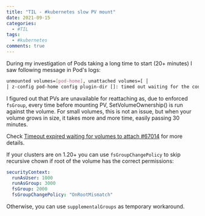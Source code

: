 ```yaml
---
title: "TIL - #kubernetes slow PV mount"
date: 2021-09-15
categories:
  - #TIL
tags:
  - #kubernetes
comments: true
---
```


During my investigation of Pods taking a long time to start (20+ minutes) I saw
following message in Pod's logs:

```bash
unmounted volumes=[pod-home], unattached volumes=[ │
│ z-config pod-home config plugin-dir []: timed out waiting for the condition
```

I figured out that PVs are unavailable for reattaching as, due to enforced
`fsGroup`, every time before mounting PV, SetVolumeOwnership() is run against
the volume. For small volumes, this is not an issue, but when your volume grows
in size, it takes more and more time, easily passing 30 minutes.

Check [Timeout expired waiting for volumes to attach #67014](https://github.com/kubernetes/kubernetes/issues/67014)
for more details. 

If your clusters are on 1.20+ you can use `fsGroupChangePolicy` to skip
recursive chown if root of the volume has the correct permissions:

```YAML
securityContext:
  runAsUser: 1000
  runAsGroup: 3000
  fsGroup: 2000
  fsGroupChangePolicy: "OnRootMismatch"
```

Otherwise, you can use `supplementalGroups` as temporary workaround.
